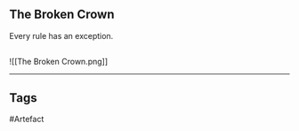 ## The Broken Crown
Every rule has an exception.
## 
![[The Broken Crown.png]]

---
## Tags
#Artefact